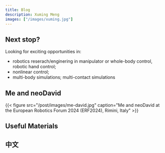 ```yaml
---
title: Blog
description: Xuming Meng
images: ["/images/xuming.jpg"]
---
```


## Next stop?
Looking for exciting opportunities in:
- robotics reserach/enginering in manipulator or whole-body control, robotic hand control;
- nonlinear control;
- multi-body simulations; multi-contact simulations

## Me and neoDavid
{{< figure src="/post/images/me-david.jpg" caption="Me and neoDavid at the European Robotics Forum 2024 (ERF2024), Rimini, Italy" >}}


## Useful Materials


## 中文